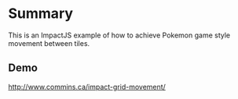 # Summary #
This is an ImpactJS example of how to achieve Pokemon game style movement between tiles.

## Demo ##
http://www.commins.ca/impact-grid-movement/